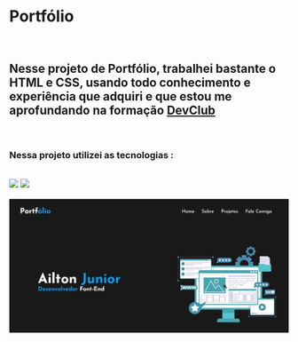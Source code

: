 <h1>Portfólio</h1>
<br>
<h2>Nesse projeto de Portfólio, trabalhei bastante o HTML e CSS, usando todo conhecimento e experiência que adquiri e que estou me aprofundando na formação
  <a href="https://rodolfomori.com.br/devclub">DevClub</a></h2>
  <br>
  <h3>Nessa projeto utilizei as tecnologias :</h3>
  <br>
  <img src="https://img.shields.io/badge/HTML5-E34F26?style=for-the-badge&logo=html5&logoColor=white">
  <img src="https://img.shields.io/badge/CSS3-1572B6?style=for-the-badge&logo=css3&logoColor=white">
  <br>
  <br>
  <img src="https://github.com/ailtonjunior11/Projeto-Portfolio/blob/main/assets/portfolio-img.jpg?raw=true">
